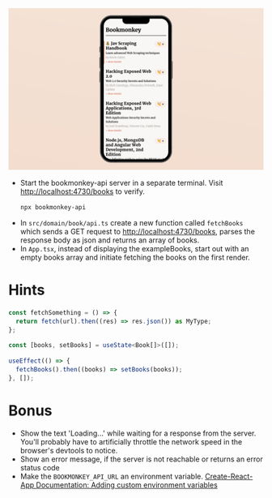 ![](https://raw.githubusercontent.com/derzeiss/react-typescript-workshop/master/tasks/09-fetch-and-display-books-from-the-bookmonkey-api.png)

- Start the bookmonkey-api server in a separate terminal. Visit [http://localhost:4730/books](http://localhost:4730/books) to verify.
  ```bash
  npx bookmonkey-api
  ```
- In `src/domain/book/api.ts` create a new function called `fetchBooks` which sends a GET request to [http://localhost:4730/books](http://localhost:4730/books), parses the response body as json and returns an array of books.
- In `App.tsx`, instead of displaying the exampleBooks, start out with an empty books array and initiate fetching the books on the first render.

# Hints

```ts
const fetchSomething = () => {
  return fetch(url).then((res) => res.json()) as MyType;
};
```

```ts
const [books, setBooks] = useState<Book[]>([]);
```

```ts
useEffect(() => {
  fetchBooks().then((books) => setBooks(books));
}, []);
```

# Bonus

- Show the text 'Loading...' while waiting for a response from the server. You'll probably have to artificially throttle the network speed in the browser's devtools to notice.
- Show an error message, if the server is not reachable or returns an error status code
- Make the `BOOKMONKEY_API_URL` an environment variable. [Create-React-App Documentation: Adding custom environment variables](https://create-react-app.dev/docs/adding-custom-environment-variables/)
